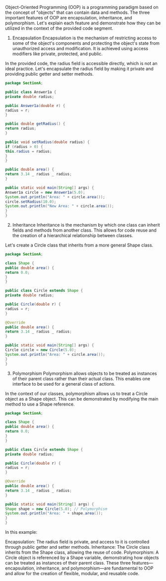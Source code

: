 Object-Oriented Programming (OOP) is a programming paradigm based on the concept of "objects" that can contain data and methods. The three important features of OOP are encapsulation, inheritance, and polymorphism. Let's explain each feature and demonstrate how they can be utilized in the context of the provided code segment.

1. Encapsulation
   Encapsulation is the mechanism of restricting access to some of the object's components and protecting the object's state from unauthorized access and modification. It is achieved using access modifiers like private, protected, and public.

In the provided code, the radius field is accessible directly, which is not an ideal practice. Let's encapsulate the radius field by making it private and providing public getter and setter methods.

```java
package SectionA;

public class Answer1a {
private double radius;

public Answer1a(double r) {
radius = r;
}

public double getRadius() {
return radius;
}

public void setRadius(double radius) {
if (radius > 0) {
this.radius = radius;
}
}

public double area() {
return 3.14 _ radius _ radius;
}

public static void main(String[] args) {
Answer1a circle = new Answer1a(5.0);
System.out.println("Area: " + circle.area());
circle.setRadius(10.0);
System.out.println("New Area: " + circle.area());
}
}
```

2. Inheritance
   Inheritance is the mechanism by which one class can inherit fields and methods from another class. This allows for code reuse and the creation of a hierarchical relationship between classes.

Let's create a Circle class that inherits from a more general Shape class.

```java
package SectionA;

class Shape {
public double area() {
return 0.0;
}
}

public class Circle extends Shape {
private double radius;

public Circle(double r) {
radius = r;
}

@Override
public double area() {
return 3.14 _ radius _ radius;
}

public static void main(String[] args) {
Circle circle = new Circle(5.0);
System.out.println("Area: " + circle.area());
}
}
```

3. Polymorphism
   Polymorphism allows objects to be treated as instances of their parent class rather than their actual class. This enables one interface to be used for a general class of actions.

In the context of our classes, polymorphism allows us to treat a Circle object as a Shape object. This can be demonstrated by modifying the main method to use a Shape reference.

```java
package SectionA;

class Shape {
public double area() {
return 0.0;
}
}

public class Circle extends Shape {
private double radius;

public Circle(double r) {
radius = r;
}

@Override
public double area() {
return 3.14 _ radius _ radius;
}

public static void main(String[] args) {
Shape shape = new Circle(5.0); // Polymorphism
System.out.println("Area: " + shape.area());
}
}
```

In this example:

Encapsulation: The radius field is private, and access to it is controlled through public getter and setter methods.
Inheritance: The Circle class inherits from the Shape class, allowing the reuse of code.
Polymorphism: A Circle object is referenced by a Shape variable, demonstrating how objects can be treated as instances of their parent class.
These three features—encapsulation, inheritance, and polymorphism—are fundamental to OOP and allow for the creation of flexible, modular, and reusable code.
